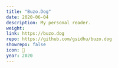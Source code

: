 ```yaml
---
title: "Buzo.Dog"
date: 2020-06-04
description: My personal reader.
weight: 
link: https://buzo.dog
repo: https://github.com/gsidhu/buzo.dog
showrepo: false
icon: 🐶
year: 2020
---
```


